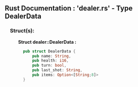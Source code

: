 ## Rust Documentation : 'dealer.rs' - Type DealerData

### &emsp;**Struct(s):**

&emsp;&emsp;&emsp;**Struct dealer::DealerData :**
<br/>

```rust
        pub struct DealerData {
            pub name: String,
            pub health: i16,
            pub turn: bool,
            pub last_shot: String,
            pub items: Option<[String;8]>
        }
```
